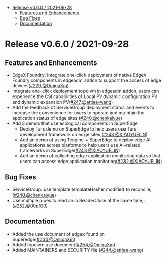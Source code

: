 * [Release v0.6.0 / 2021-09-28](#release-v060--2021-09-28)
   * [Features and Enhancements](#features-and-enhancements)
   * [Bug Fixes](#bug-fixes)
   * [Documentation](#documentation)

# Release v0.6.0 / 2021-09-28

## Features and Enhancements

* EdgeX Foundry: Integrate one-click deployment of native EdgeX Foundry components in edgeadm addon to support the access of edge devices([#229](https://github.com/superedge/superedge/pull/229),[@OmigaXm](https://github.com/OmigaXm))
* Integrate one-click deployment topolvm in edgeadm addon, users can experience the CSI capabilities of Local PV dynamic configuration PV and dynamic expansion PV([#247](https://github.com/superedge/superedge/pull/247),[@attlee-wang](https://github.com/attlee-wang))
* Add the feedback of ServiceGroup deployment status and events to increase the convenience for users to operate and maintain the application status of edge sites;([#240](https://github.com/superedge/superedge/pull/240),[@chenkaiyue](https://github.com/chenkaiyue))
* Add 3 demos that use ecological components in SuperEdge
    * Deploy Tars demo on SuperEdge to help users use Tars development framework on edge sites;([#243](https://github.com/superedge/superedge/pull/243),[@XIAOYUELIN](https://github.com/XIAOYUELIN))
    * Add an demo of using Tengine + SuperEdge to deploy edge AI applications across platforms to help users use AI-related frameworks in SuperEdge([#243](https://github.com/superedge/superedge/pull/243),[@XIAOYUELIN](https://github.com/XIAOYUELIN))
    * Add an demo of collecting edge application monitoring data so that users can access edge application monitoring([#232](https://github.com/superedge/superedge/pull/232),[@XIAOYUELIN](https://github.com/XIAOYUELIN))

## Bug Fixes

* ServiceGroup: use template templateHasher modified to reconcile;([#240](https://github.com/superedge/superedge/pull/240),[@chenkaiyue](https://github.com/chenkaiyue))
* Use multiple pipes to read an io.ReaderClose at the same time;;([#252](https://github.com/superedge/superedge/pull/252),[@00pf00](https://github.com/00pf00))


## Documentation

* Added the use document of edgex found on Superedge([#234](https://github.com/superedge/superedge/pull/234),[@OmigaXm](https://github.com/OmigaXm))
* Added topolvm use document([#254](https://github.com/superedge/superedge/pull/254),[@OmigaXm](https://github.com/OmigaXm))
* Added MAINTAINERS and SECURITY file ([#244](https://github.com/superedge/superedge/pull/244),[@attlee-wang](https://github.com/attlee-wang))
